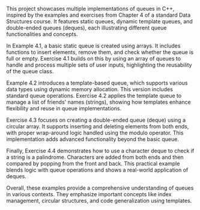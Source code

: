 This project showcases multiple implementations of queues in C++, inspired by the examples and exercises from Chapter 4 of a standard Data Structures course. It features static queues, dynamic template queues, and double-ended queues (deques), each illustrating different queue functionalities and concepts.

In Example 4.1, a basic static queue is created using arrays. It includes functions to insert elements, remove them, and check whether the queue is full or empty. Exercise 4.1 builds on this by using an array of queues to handle and process multiple sets of user inputs, highlighting the reusability of the queue class.

Example 4.2 introduces a template-based queue, which supports various data types using dynamic memory allocation. This version includes standard queue operations. Exercise 4.2 applies the template queue to manage a list of friends' names (strings), showing how templates enhance flexibility and reuse in queue implementations.

Exercise 4.3 focuses on creating a double-ended queue (deque) using a circular array. It supports inserting and deleting elements from both ends, with proper wrap-around logic handled using the modulo operator. This implementation adds advanced functionality beyond the basic queue.

Finally, Exercise 4.4 demonstrates how to use a character deque to check if a string is a palindrome. Characters are added from both ends and then compared by popping from the front and back. This practical example blends logic with queue operations and shows a real-world application of deques.

Overall, these examples provide a comprehensive understanding of queues in various contexts. They emphasize important concepts like index management, circular structures, and code generalization using templates.
